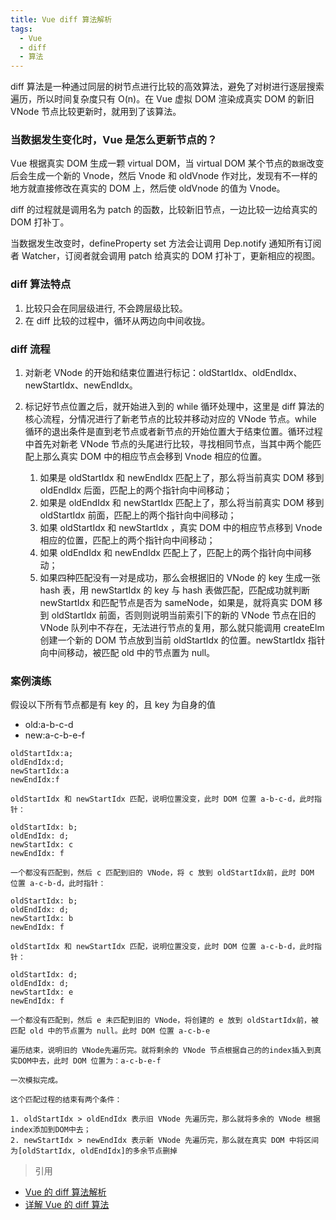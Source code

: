 ```yaml
---
title: Vue diff 算法解析
tags:
  - Vue
  - diff
  - 算法
---
```


diff 算法是一种通过同层的树节点进行比较的高效算法，避免了对树进行逐层搜索遍历，所以时间复杂度只有 O(n)。在 Vue 虚拟 DOM 渲染成真实 DOM 的新旧 VNode 节点比较更新时，就用到了该算法。

<!-- more -->

### 当数据发生变化时，Vue 是怎么更新节点的？

Vue 根据真实 DOM 生成一颗 virtual DOM，当 virtual DOM 某个节点的`数据`改变后会生成一个新的 Vnode，然后 Vnode 和 oldVnode 作对比，发现有不一样的地方就直接修改在真实的 DOM 上，然后使 oldVnode 的值为 Vnode。

diff 的过程就是调用名为 patch 的函数，比较新旧节点，一边比较一边给真实的 DOM 打补丁。

当数据发生改变时，defineProperty set 方法会让调用 Dep.notify 通知所有订阅者 Watcher，订阅者就会调用 patch 给真实的 DOM 打补丁，更新相应的视图。

### diff 算法特点

1. 比较只会在同层级进行, 不会跨层级比较。
2. 在 diff 比较的过程中，循环从两边向中间收拢。

### diff 流程

1. 对新老 VNode 的开始和结束位置进行标记：oldStartIdx、oldEndIdx、newStartIdx、newEndIdx。

2. 标记好节点位置之后，就开始进入到的 while 循环处理中，这里是 diff 算法的核心流程，分情况进行了新老节点的比较并移动对应的 VNode 节点。while 循环的退出条件是直到老节点或者新节点的开始位置大于结束位置。循环过程中首先对新老 VNode 节点的头尾进行比较，寻找相同节点，当其中两个能匹配上那么真实 DOM 中的相应节点会移到 Vnode 相应的位置。

   1. 如果是 oldStartIdx 和 newEndIdx 匹配上了，那么将当前真实 DOM 移到 oldEndIdx 后面，匹配上的两个指针向中间移动；
   2. 如果是 oldEndIdx 和 newStartIdx 匹配上了，那么将当前真实 DOM 移到 oldStartIdx 前面，匹配上的两个指针向中间移动；
   3. 如果 oldStartIdx 和 newStartIdx ，真实 DOM 中的相应节点移到 Vnode 相应的位置，匹配上的两个指针向中间移动；
   4. 如果 oldEndIdx 和 newEndIdx 匹配上了，匹配上的两个指针向中间移动；
   5. 如果四种匹配没有一对是成功，那么会根据旧的 VNode 的 key 生成一张 hash 表，用 newStartIdx 的 key 与 hash 表做匹配，匹配成功就判断 newStartIdx 和匹配节点是否为 sameNode，如果是，就将真实 DOM 移到 oldStartIdx 前面，否则则说明当前索引下的新的 VNode 节点在旧的 VNode 队列中不存在，无法进行节点的复用，那么就只能调用 createElm 创建一个新的 DOM 节点放到当前 oldStartIdx 的位置。newStartIdx 指针向中间移动，被匹配 old 中的节点置为 null。

### 案例演练

假设以下所有节点都是有 key 的，且 key 为自身的值

- old:a-b-c-d
- new:a-c-b-e-f

```
oldStartIdx:a;
oldEndIdx:d;
newStartIdx:a
newEndIdx:f

oldStartIdx 和 newStartIdx 匹配，说明位置没变，此时 DOM 位置 a-b-c-d，此时指针：

oldStartIdx: b;
oldEndIdx: d;
newStartIdx: c
newEndIdx: f

一个都没有匹配到，然后 c 匹配到旧的 VNode，将 c 放到 oldStartIdx前，此时 DOM 位置 a-c-b-d，此时指针：

oldStartIdx: b;
oldEndIdx: d;
newStartIdx: b
newEndIdx: f

oldStartIdx 和 newStartIdx 匹配，说明位置没变，此时 DOM 位置 a-c-b-d，此时指针：

oldStartIdx: d;
oldEndIdx: d;
newStartIdx: e
newEndIdx: f

一个都没有匹配到，然后 e 未匹配到旧的 VNode，将创建的 e 放到 oldStartIdx前，被匹配 old 中的节点置为 null。此时 DOM 位置 a-c-b-e

遍历结束，说明旧的 VNode先遍历完。就将剩余的 VNode 节点根据自己的的index插入到真实DOM中去，此时 DOM 位置为：a-c-b-e-f

一次模拟完成。

这个匹配过程的结束有两个条件：

1. oldStartIdx > oldEndIdx 表示旧 VNode 先遍历完，那么就将多余的 VNode 根据index添加到DOM中去；
2. newStartIdx > newEndIdx 表示新 VNode 先遍历完，那么就在真实 DOM 中将区间为[oldStartIdx, oldEndIdx]的多余节点删掉
```

> 引用

- [Vue 的 diff 算法解析](https://www.infoq.cn/article/uDLCPKH4iQb0cR5wGY7f)
- [详解 Vue 的 diff 算法](https://juejin.im/post/6844903607913938951#heading-3)
